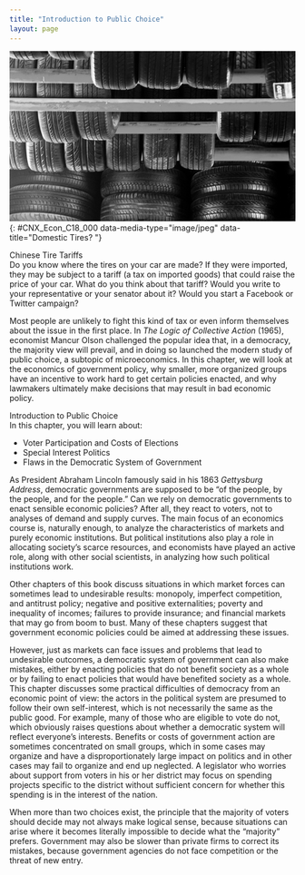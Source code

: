 ```yaml
---
title: "Introduction to Public Choice"
layout: page
---
```



<?cnx.eoc class="summary" title="Chapter Review"?>

<?cnx.eoc class="self-check-questions" title="Self-Check Questions"?>

<?cnx.eoc class="review-questions" title="Review Questions"?>

<?cnx.eoc class="critical-thinking" title="Critical Thinking Questions"?>

<?cnx.eoc class="problems" title="Problems"?>

<?cnx.eoc class="references" title="References"?>

 ![This is a picture of car tires.](../resources/CNX_Econ_C18_000.jpg "While these tires may all appear similar, some are made in the United States and others are not. Those that are not could be subject to a tariff that could cause the cost of all tires to be higher. (Credit: modification of work by Jayme del Rosario/Flickr Creative Commons)"){: #CNX_Econ_C18_000 data-media-type="image/jpeg" data-title="Domestic Tires? "}

<div data-type="note" class="economics bringhome" markdown="1">
<div data-type="title">
Chinese Tire Tariffs
</div>
Do you know where the tires on your car are made? If they were imported, they may be subject to a tariff (a tax on imported goods) that could raise the price of your car. What do you think about that tariff? Would you write to your representative or your senator about it? Would you start a Facebook or Twitter campaign?

Most people are unlikely to fight this kind of tax or even inform themselves about the issue in the first place. In *The Logic of Collective Action* (1965), economist Mancur Olson challenged the popular idea that, in a democracy, the majority view will prevail, and in doing so launched the modern study of public choice, a subtopic of microeconomics. In this chapter, we will look at the economics of government policy, why smaller, more organized groups have an incentive to work hard to get certain policies enacted, and why lawmakers ultimately make decisions that may result in bad economic policy.

</div>

<div data-type="note" class="economics chapter-objectives" markdown="1">
<div data-type="title">
Introduction to Public Choice
</div>
In this chapter, you will learn about:

* Voter Participation and Costs of Elections
* Special Interest Politics
* Flaws in the Democratic System of Government

</div>

As President Abraham Lincoln famously said in his 1863 *Gettysburg Address*, democratic governments are supposed to be “of the people, by the people, and for the people.” Can we rely on democratic governments to enact sensible economic policies? After all, they react to voters, not to analyses of demand and supply curves. The main focus of an economics course is, naturally enough, to analyze the characteristics of markets and purely economic institutions. But political institutions also play a role in allocating society’s scarce resources, and economists have played an active role, along with other social scientists, in analyzing how such political institutions work.

Other chapters of this book discuss situations in which market forces can sometimes lead to undesirable results: monopoly, imperfect competition, and antitrust policy; negative and positive externalities; poverty and inequality of incomes; failures to provide insurance; and financial markets that may go from boom to bust. Many of these chapters suggest that government economic policies could be aimed at addressing these issues.

However, just as markets can face issues and problems that lead to undesirable outcomes, a democratic system of government can also make mistakes, either by enacting policies that do not benefit society as a whole or by failing to enact policies that would have benefited society as a whole. This chapter discusses some practical difficulties of democracy from an economic point of view: the actors in the political system are presumed to follow their own self-interest, which is not necessarily the same as the public good. For example, many of those who are eligible to vote do not, which obviously raises questions about whether a democratic system will reflect everyone’s interests. Benefits or costs of government action are sometimes concentrated on small groups, which in some cases may organize and have a disproportionately large impact on politics and in other cases may fail to organize and end up neglected. A legislator who worries about support from voters in his or her district may focus on spending projects specific to the district without sufficient concern for whether this spending is in the interest of the nation.

When more than two choices exist, the principle that the majority of voters should decide may not always make logical sense, because situations can arise where it becomes literally impossible to decide what the “majority” prefers. Government may also be slower than private firms to correct its mistakes, because government agencies do not face competition or the threat of new entry.

